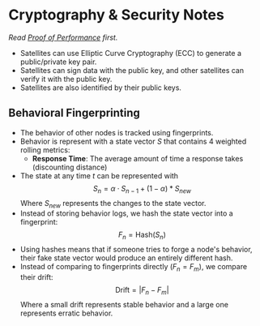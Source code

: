 # Cryptography & Security Notes
*Read [Proof of Performance](proof-of-performance.md) first.*
- Satellites can use Elliptic Curve Cryptography (ECC) to generate a public/private key pair.
- Satellites can sign data with the public key, and other satellites can verify it with the public key.
- Satellites are also identified by their public keys.
## Behavioral Fingerprinting
- The behavior of other nodes is tracked using fingerprints.
- Behavior is represent with a state vector $S$ that contains 4 weighted rolling metrics:
    - **Response Time**: The average amount of time a response takes (discounting distance)
- The state at any time $t$ can be represented with
    $$
    S_n = \alpha \cdot S_{n - 1} + (1 - \alpha) * S_{new}
    $$
    Where $S_{new}$ represents the changes to the state vector.
- Instead of storing behavior logs, we hash the state vector into a fingerprint:
    $$
    F_n = \text{Hash}(S_n)
    $$
- Using hashes means that if someone tries to forge a node's behavior, their fake state vector would produce an entirely different hash.
- Instead of comparing to fingerprints directly ($F_n = F_m$), we compare their drift:  
    $$
    \text{Drift} = |F_n - F_m|
    $$
    Where a small drift represents stable behavior and a large one represents erratic behavior.